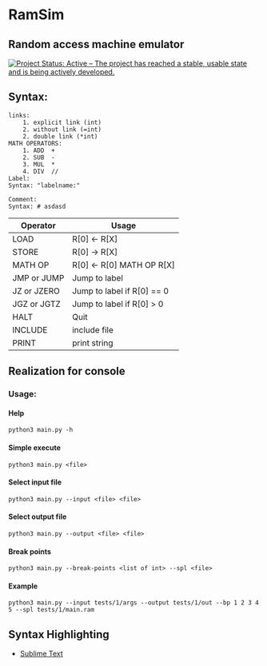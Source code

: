 # RamSim
## Random access machine emulator
[![Project Status: Active – The project has reached a stable, usable state and is being actively developed.](https://www.repostatus.org/badges/latest/active.svg)](https://www.repostatus.org/#active)

## Syntax:
```
links:
    1. explicit link (int)
    2. without link (=int)
    2. double link (*int)
MATH OPERATORS:
    1. ADD  +
    2. SUB  -
    3. MUL  *
    4. DIV  //
Label:
Syntax: "labelname:"

Comment:
Syntax: # asdasd
```
| Operator | Usage |
| ------ | ------ |
| LOAD | R[0] <- R[X] |
| STORE | R[0] -> R[X] |
| MATH OP | R[0] <- R[0] MATH OP R[X] |
| JMP or JUMP | Jump to label |
| JZ or JZERO | Jump to label if R[0] == 0 |
| JGZ or JGTZ | Jump to label if R[0] > 0 |
| HALT | Quit |
| INCLUDE | include file |
| PRINT | print string |

## Realization for console
### Usage:
#### Help
    python3 main.py -h
#### Simple execute
    python3 main.py <file>
#### Select input file
    python3 main.py --input <file> <file>
#### Select output file
    python3 main.py --output <file> <file> 
#### Break points
    python3 main.py --break-points <list of int> --spl <file>
#### Example
    python3 main.py --input tests/1/args --output tests/1/out --bp 1 2 3 4 5 --spl tests/1/main.ram 

## Syntax Highlighting
- [Sublime Text](./code-highlighting/sublime-text/README.md)
